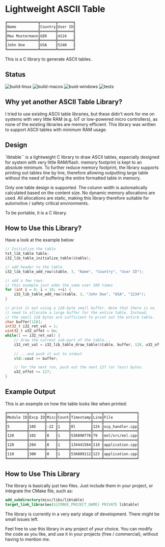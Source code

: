 # Lightweight ASCII Table

```bash
╔══════════════╦═══════╦═══════╗
║Name          ║Country║User ID║
╠══════════════╬═══════╬═══════╣
║Max Mustermann║GER    ║4124   ║
╠══════════════╬═══════╬═══════╣
║John Doe      ║USA    ║5240   ║
╚══════════════╩═══════╩═══════╝
```
This is a C library to generate ASCII tables.

## Status
![build-linux](https://github.com/Danaozhong/Lightweight-C-ASCII-Table/actions/workflows/build-linux.yml/badge.svg)
![build-macos](https://github.com/Danaozhong/Lightweight-C-ASCII-Table/actions/workflows/build-macos.yml/badge.svg)
![buid-windows](https://github.com/Danaozhong/Lightweight-C-ASCII-Table/actions/workflows/build-windows.yml/badge.svg)
![tests](https://github.com/Danaozhong/Lightweight-C-ASCII-Table/actions/workflows/run-tests.yml/badge.svg)

## Why yet another ASCII Table Library?
I tried to use existing ASCII table libraries, but these didn't work for me on systems with very little RAM (e.g. IoT or low-powered micro controllers), as none of the existing libraries are memory efficient. This library was written to support ASCII tables with minimum RAM usage.

## Design
`libtable`` is a lightweight C library to draw ASCII tables, especially designed for system with very little RAM/flash. memory footprint is kept to an absolute minimum.
To further reduce memory footprint, the library supports printing out tables line by line, therefore allowing outputting large table without the need of buffering the entire formatted table in memory.

Only one table design is supported. The column width is automatically calculated based on the content size.
No dynamic memory allocations are used. All allocations are static, making this library therefore suitable for automotive / safety critical environments.

To be portable, it is a C library.

## How to Use this Library?

Have a look at the example below:
```cpp
// Initialize the table
tst_lib_table table;
i32_lib_table_initialize_table(&table);

// add header to the table
i32_lib_table_add_row(&table, 3, "Name", "Country", "User ID");

// add a few rows.
// this example just adds the same user 100 times
for (int i = 0; i < 10; ++i) {
    i32_lib_table_add_row(&table, 3, "John Doe", "USA", "1234");
}
  
// print it out using a 128-byte small buffer. Note that there is no
// need to allocate a large buffer for the entire table. Instead,
// the small 128 bytes are sufficient to print out the entire table.
char buffer[128];
int32_t i32_ret_val = 1;
uint32_t u32_offet = 0u;
while(1 == i32_ret_val) {
    // draw the current sub-part of the table...
    i32_ret_val = i32_lib_table_draw_table(&table, buffer, 128, u32_offet);
    
    // ...and push it out to stdout
    std::cout << buffer;

    // for the next run, push out the next 127 (or less) bytes.
    u32_offet += 127;
}
```

## Example Output

This is an example on how the table looks like when printed:
```bash
╔═════════╦═══════╦════╦═════╦═════════╦════╦═══════════════╗
║Module ID║Excp ID║Misc║Count║Timestamp║Line║File           ║
╠═════════╬═══════╬════╬═════╬═════════╬════╬═══════════════╣
║5        ║105    ║-22 ║1    ║0l       ║124 ║xcp_handler.cpp║
╠═════════╬═══════╬════╬═════╬═════════╬════╬═══════════════╣
║120      ║102    ║0   ║1    ║536890776║79  ║eol/src/eol.cpp║
╠═════════╬═══════╬════╬═════╬═════════╬════╬═══════════════╣
║120      ║204    ║0   ║1    ║134441564║110 ║application.cpp║
╠═════════╬═══════╬════╬═════╬═════════╬════╬═══════════════╣
║110      ║300    ║0   ║1    ║536889112║123 ║application.cpp║
╚═════════╩═══════╩════╩═════╩═════════╩════╩═══════════════╝
```

## How to Use This Library
The library is basically just two files. Just include them in your project, or integrate the CMake file, such as:
```cmake
add_subdirectory(misc/libs/libtable)
target_link_libraries(${CMAKE_PROJECT_NAME} PRIVATE libtable)
```

The library is currently in a very early stage of development. There might be small issues left.

Feel free to use this library in any project of your choice. You can modify the code as you like, and use it in your projects (free / commercial), without having to mention me.
